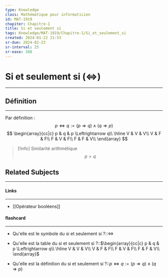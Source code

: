 ```yaml
---
type: Knowledge
class: Mathématique pour informaticien
id: MAT-1919
chapiter: Chapitre-1
title: Si et seulement si
tags: Knowledge/MAT-1919/Chapitre-1/Si_et_seulement_si
created: 2024-01-22 21:53
sr-due: 2024-02-23
sr-interval: 25
sr-ease: 268
---
```

# Si et seulement si ($\Leftrightarrow$)
----
## Définition
----
Par définition : 
$$p \Leftrightarrow q := (p \Rightarrow q) \land (q \Rightarrow p)$$
$$
\begin{array}{cc|c}
	p & q & p \Leftrightarrow q\\
\hline
V & V & V\\
V & F & F\\
F & V & F\\
F & F & V\\
\end{array}
$$
> [!info] Similarité arithmétique
> $$p = q$$
## Related Subjects
----
#### Links
----
- [[Opérateur booléens]]
#### flashcard 
----
- Qu'elle est le symbole du si et seulement si ?::$\Leftrightarrow$
<!--SR:!2024-05-12,71,270-->
- Qu'elle est la table du si et seulement si ?::$\begin{array}{cc|c} p & q & p \Leftrightarrow q\\ \hline V & V & V\\ V & F & F\\ F & V & F\\ F & F & V\\ \end{array}$
<!--SR:!2024-04-27,56,270-->
- Qu'elle est la définition du si et seulement si ?::$p \Leftrightarrow q := (p \Rightarrow q) \land (q \Rightarrow p)$
<!--SR:!2024-04-02,31,230-->